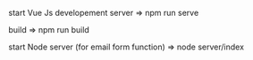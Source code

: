 start Vue Js developement server => npm run serve

build => npm run build 

start Node server (for email form function) => node server/index

